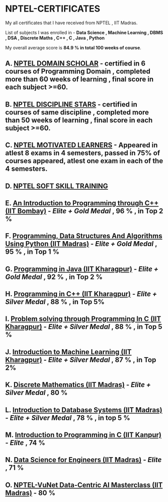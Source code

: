 # NPTEL-CERTIFICATES

My all certificates that I have received from NPTEL , IIT Madras.

List of subjects I was enrolled in - **Data Science , Machine Learning , DBMS , DSA , Discrete Maths , C++ , C , Java , Python**  

My overall average score is **84.9 % in total 100 weeks of course**.


## **A.** **[NPTEL DOMAIN SCHOLAR](https://github.com/nirajkumar999/NPTEL-CERTIFICATES/blob/main/NPTEL%20DOMAIN%20SCHOLARS.jpg)** - certified in 6 courses of Programming Domain , completed more than 60 weeks of learning , final score in each subject >=60.

## **B.** **[NPTEL DISCIPLINE STARS](https://github.com/nirajkumar999/NPTEL-CERTIFICATES/blob/main/NPTEL%20DISCIPLINE%20STARS.pdf)** - certified in courses of same discipline , completed more than 50 weeks of learning , final score in each subject >=60.

## **C.** **[NPTEL MOTIVATED LEARNERS](https://github.com/nirajkumar999/NPTEL-CERTIFICATES/blob/main/NPTEL%20MOTIVATED%20LEARNERS.pdf)** - Appeared in atlest 8 exams in 4 semesters, passed in 75% of courses appeared, atlest one exam in each of the 4 semesters.

## **D.** **[NPTEL SOFT SKILL TRAINING](https://github.com/nirajkumar999/NPTEL-CERTIFICATES/blob/main/Niraj%20Kumar_Soft%20skill%20training%20on%20interview%20readiness.pdf)**

## **E.** **[An Introduction to Programming through C++ (IIT Bombay)](https://github.com/nirajkumar999/NPTEL-CERTIFICATES/blob/main/An%20Introduction%20to%20Programming%20through%20C%2B%2B%20(IITB)%20-%20%20Elite%20%2B%20Gold%20Medal%20%2C%2096%20out%20of%20100%20%2C%20in%20Top%202%25.pdf)** -  _Elite + Gold Medal_ , 96 % , in Top 2 %

## **F.** **[Programming, Data Structures And Algorithms Using Python (IIT Madras)](https://github.com/nirajkumar999/NPTEL-CERTIFICATES/blob/main/Programming%2C%20Data%20Structures%20And%20Algorithms%20Using%20Python%20(IITM)%20-%20%20Elite%20%2B%20Gold%20Medal%20%2C%2095%20out%20of%20100%20%2C%20in%20Top%201%25.pdf)** -  _Elite + Gold Medal_ , 95 % , in Top 1 %

## **G.** **[Programming in Java (IIT Kharagpur)](https://github.com/nirajkumar999/NPTEL-CERTIFICATES/blob/main/Programming%20in%20Java%20(IITKgp)%20-%20%20Elite%20%2B%20Gold%20Medal%20%2C%2092%20out%20of%20100%20%2C%20in%20Top%202%25.pdf)** -  _Elite + Gold Medal_ , 92 % , in Top 2 %

## **H.** **[Programming in C++ (IIT Kharagpur)](https://github.com/nirajkumar999/NPTEL-CERTIFICATES/blob/main/Programming%20in%20C%2B%2B%20(IITKgp)%20-%20%20Elite%20%2B%20SIlver%20Medal%20%2C%2088%20out%20of%20100%20%2C%20in%20Top%205%25.pdf)** -  _Elite + Silver Medal_ , 88 % , in Top 5%

## **I.** **[Problem solving through Programming In C (IIT Kharagpur)](https://github.com/nirajkumar999/NPTEL-CERTIFICATES/blob/main/Problem%20solving%20through%20Programming%20In%20C%20(IITKgp)%20-%20%20Elite%20%2B%20Silver%20Medal%20%2C%2088%20out%20of%20100%20%2C%20in%20Top%205%25.pdf)** -  _Elite + Silver Medal_ , 88 % , in Top 5 %

## **J.** **[Introduction to Machine Learning (IIT Kharagpur)](https://github.com/nirajkumar999/NPTEL-CERTIFICATES/blob/main/Introduction%20to%20Machine%20Learning%20(IITKgp)%20-%20Elite%20%2B%20Silver%20%2C%2087%20out%20of%20100%20%2C%20in%20Top%202%25.pdf)** -  _Elite + Silver Medal_ , 87 % , in Top 2%

## **K.** **[Discrete Mathematics (IIT Madras)](https://github.com/nirajkumar999/NPTEL-CERTIFICATES/blob/main/Discrete%20Mathematics%20(IITM)%20-%20%20Elite%20%2B%20Silver%20Medal%20%2C%2080%20out%20of%20100.pdf)** -  _Elite + Silver Medal_ , 80 %

## **L.** **[Introduction to Database Systems (IIT Madras)](https://github.com/nirajkumar999/NPTEL-CERTIFICATES/blob/main/Introduction%20to%20Database%20Systems%20(IIT%20Madras)%20-Elite%20%2B%20Silver%20Medal%20%2C%2078%20out%20of%20100%20%2C%20in%20Top%205%25.pdf)** -  _Elite + Silver Medal_ , 78 % , in top 5 %

## **M.** **[Introduction to Programming in C (IIT Kanpur)](https://github.com/nirajkumar999/NPTEL-CERTIFICATES/blob/main/Introduction%20to%20Programming%20in%20C%20(IITK)%20-%20%20Elite%20%2C%2074%20out%20of%20100.pdf)** -  _Elite_ , 74 %

## **N.** **[Data Science for Engineers (IIT Madras)](https://github.com/nirajkumar999/NPTEL-CERTIFICATES/blob/main/Data%20Science%20for%20Engineers%20(IITM)%20-%20%20Elite%20%2C%2071%20out%20of%20100.pdf)** -  _Elite_ , 71 %

## **O.** **[NPTEL-VuNet Data-Centric AI Masterclass (IIT Madras)](https://github.com/nirajkumar999/NPTEL-CERTIFICATES/blob/main/NPTEL-VuNet%20Data-Centric%20AI%20Masterclass%20(IITM)%20-%20%2080%20out%20of%20100.pdf)** -  80 %

